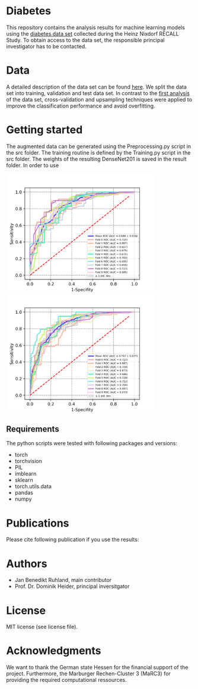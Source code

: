 # Diabetes
This repository contains the analysis results for machine learning models using the [diabetes data set](https://www.sciencedirect.com/science/article/pii/S0002870302000698) collected during the Heinz Nixdorf RECALL Study. To obtain access to the data set, the responsible principal investigator has to be contacted. 


# Data 
A detailed description of the data set can be found [here](https://www.sciencedirect.com/science/article/pii/S0933365719301083?via%3Dihub#bib0125). We split the data set into training, validation and test data set. In contrast to the [first analysis](https://www.sciencedirect.com/science/article/pii/S0933365719301083?via%3Dihub#bib0125) of the data set, cross-validation and upsampling techniques were applied to improve the classification performance and avoid overfitting. 

# Getting started
The augmented data can be generated using the Preprocessing.py script in the src folder. The training routine is defined by the Training.py script in the src folder. The weights of the resulting DenseNet201 is saved in the result folder. In order to use 


<p float="left">
  <img src="images/ROC_woAugmentation.png" alt="ROC_woAugmentation" width="400"/>
  <img src="images/ROC_wGaussUpsampling.png" alt="ROC_wGaussUpsampling" width="400"/>
</p>


## Requirements
The python scripts were tested with following packages and versions: 

   * torch 
   * torchvision
   * PIL
   * imblearn
   * sklearn
   * torch.utils.data
   * pandas
   * numpy


# Publications
Please cite following publication if you use the results:


# Authors
   * Jan Benedikt Ruhland, main contributor
   * Prof. Dr. Dominik Heider, principal inversitgator


# License
MIT license (see license file). 


# Acknowledgments
We want to thank the German state Hessen for the financial support of the project. Furthermore, the  Marburger Rechen-Cluster 3 (MaRC3) for providing the required computational ressources. 
